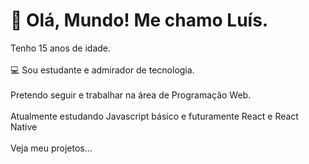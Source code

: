 <h1>👋 Olá, Mundo! Me chamo Luís.</h1>

<p>Tenho 15 anos de idade.<br> <br>
💻 Sou estudante e admirador de tecnologia.<br> <br>
 </>  Pretendo seguir e trabalhar na área de Programação Web. <br> <br>
Atualmente estudando Javascript básico e futuramente React e React Native <br> <br>
Veja meu projetos...
 </p>


